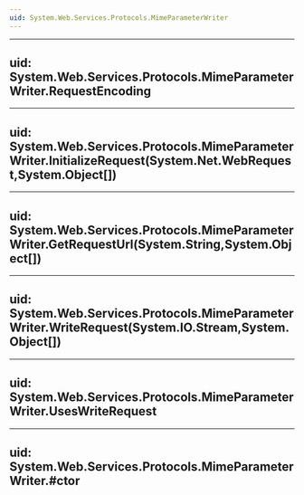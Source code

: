 ```yaml
---
uid: System.Web.Services.Protocols.MimeParameterWriter
---
```


---
uid: System.Web.Services.Protocols.MimeParameterWriter.RequestEncoding
---

---
uid: System.Web.Services.Protocols.MimeParameterWriter.InitializeRequest(System.Net.WebRequest,System.Object[])
---

---
uid: System.Web.Services.Protocols.MimeParameterWriter.GetRequestUrl(System.String,System.Object[])
---

---
uid: System.Web.Services.Protocols.MimeParameterWriter.WriteRequest(System.IO.Stream,System.Object[])
---

---
uid: System.Web.Services.Protocols.MimeParameterWriter.UsesWriteRequest
---

---
uid: System.Web.Services.Protocols.MimeParameterWriter.#ctor
---
